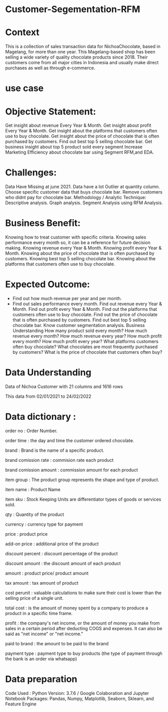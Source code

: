 # Customer-Segementation-RFM
# Context
This is a collection of sales transaction data for NichoaChocolate, based in Magelang, for more than one year. This Magelang-based shop has been selling a wide variety of quality chocolate products since 2018. Their customers come from all major cities in Indonesia and usually make direct purchases as well as through e-commerce.
# use case

# Objective Statement:
Get insight about revenue Every Year & Month.
Get insight about profit Every Year & Month.
Get insight about the platforms that customers often use to buy chocolate.
Get insight about the price of chocolate that is often purchased by customers.
Find out best top 5 selling chocolate bar.
Get business insight about top 5 product sold every segment
Increase Marketing Efficiency about chocolate bar using Segment RFM,and EDA.

# Challenges:
Data Have Missing at june 2021.
Data have a lot Outlier at quantity column.
Choose specific customer data that buys chocolate bar.
Remove customers who didnt pay for chocolate bar.
Methodology / Analytic Technique:
Descriptive analysis.
Graph analysis.
Segment Analysis using RFM Analysis.

# Business Benefit:
Knowing how to treat customer with specific criteria.
Knowing sales performance every month so, it can be a reference for future decision making.
Knowing revenue every Year & Month.
Knowing profit every Year & Month.
Knowing about the price of chocolate that is often purchased by customers.
Knowing best top 5 selling chocolate bar.
Knowing about the platforms that customers often use to buy chocolate.

# Expected Outcome:
- Find out how much revenue per year and per month.
- Find out sales performance every month.
Find out revenue every Year & Month.
Find out profit every Year & Month.
Find out the platforms that customers often use to buy chocolate.
Find out the price of chocolate that is often purchased by customers.
Find out best top 5 selling chocolate bar.
Know customer segmentation analysis.
Business Understanding
How many product sold every month?
How much revenue every month?
How much revenue every year?
How much profit every month?
How much profit every year?
What platforms customers often buy chocolate?
What chocolates are most frequently purchased by customers?
What is the price of chocolate that customers often buy?

# Data Understanding
Data of Nichoa Customer with 21 columns and 1616 rows

This data from 02/01/2021 to 24/02/2022

# Data dictionary :
order no : Order Number.

order time : the day and time the customer ordered chocolate.

brand : Brand is the name of a specific product.

brand comission rate : commision rate each product

brand comission amount : commission amount for each product

item group : The product group represents the shape and type of product.

item name : Product Name

item sku : Stock Keeping Units are differentiator types of goods or services sold.

qty : Quantity of the product

currency : currency type for payment

price : product price

add-on price : additional price of the product

discount percent : discount percentage of the product

discount amount : the discount amount of each product

amount : product price/ product amount

tax amount : tax amount of product

cost perunit : valuable calculations to make sure their cost is lower than the selling price of a single unit.

total cost : is the amount of money spent by a company to produce a product in a specific time frame.

profit : the company's net income, or the amount of money you make from sales in a certain period after deducting COGS and expenses. It can also be said as "net income" or "net income."

paid to brand : the amount to be paid to the brand

payment type : payment type to buy products (the type of payment through the bank is an order via whatsapp)

# Data preparation
Code Used :
Python Version: 3.7.6 / Google Colaboration and Jupyter Notebook
Packages: Pandas, Numpy, Matplotlib, Seaborn, Sklearn, and Feature Engine
